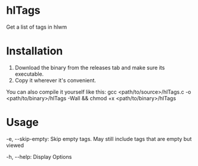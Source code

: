 # hlTags
Get a list of tags in hlwm

# Installation
1. Download the binary from the releases tab and make sure its executable.
2. Copy it wherever it's convenient. 

You can also compile it yourself like this:
gcc <path/to/source>/hlTags.c -o <path/to/binary>/hlTags -Wall && chmod +x <path/to/binary>/hlTags

# Usage 
-e, --skip-empty:	Skip empty tags. May still include tags that are empty but viewed

-h, --help:  		   Display Options
